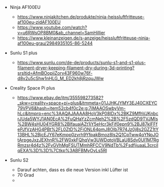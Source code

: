 
- Ninja AF100EU
  - <https://www.ninjakitchen.de/produkte/ninja-heissluftfritteuse-af100eu-zidAF100EU>
  - <https://www.youtube.com/watch?v=u6RWsOP8BM0&ab_channel=SamHillier>
  - <https://www.kleinanzeigen.de/s-anzeige/heissluftfritteuse-ninja-af100eu-grau/2984935105-86-5244>


- Sunlu S1 plus
  - <https://www.sunlu.com/de-de/products/sunlu-s1-and-s1-plus-filament-dryer-keeping-filament-dry-during-3d-printing?srsltid=AfmBOopiiZory43F960w76f-d8v2u5cShw1nHLG_M_ED2kh8jRzquJWw>

- Creality Space Pi plus
  - <https://www.ebay.de/itm/355598273582?_skw=creality+space+pi+plus&itmmeta=01JJHKJYMY3EJ40CXEYC79VPV6&hash=item52cb4f0c2e:g:7iMAAOSwbyVm-hLc&itmprp=enc%3AAQAJAAAA8HoV3kP08IDx%2BKZ9MfhVJKnbcrJUda5WYJ1AN0EcA%2FuQHaYzZcmNeh2%2B%2F5zdQD9TVJMIs%2BW4sHU04YGR8%2BlfauaiAZt1jY5eHcr3kFif0epn9%2BJ87klFFfePJfVzAHG4PBt%2FL0ZtD%2FiONL64pmJ8OIb7R74Jz0j8s2GZZ1tY13BHL%2BjcEJY67eKmpp0zvrh9YfpakBmoz8ls2Q1CpTww4qYNpJOtArpgeJxzJEXhnR%2FW0xkFQhqVw3UWDqtoVBLaU8Sdv0UI1M7RgRmzsr4d4z%2FvGVhMgFSUTMmhRFCCV9NdTb%2FsdfjiuaaL3crcilqEXA%3D%3D%7Ctkp%3ABFBMyOvLs5Rl>

- Sunlu S2
  - Darauf achten, dass es die neue Version inkl Lüfter ist
  - 70 Grad
  - 